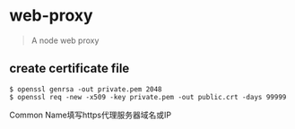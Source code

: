 # web-proxy

> A node web proxy

## create certificate file
```
$ openssl genrsa -out private.pem 2048
$ openssl req -new -x509 -key private.pem -out public.crt -days 99999
```

Common Name填写https代理服务器域名或IP

